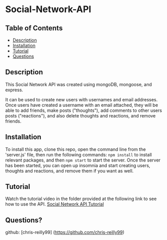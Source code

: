# Social-Network-API

## Table of Contents
* [Description](#description)
* [Installation](#installation)
* [Tutorial](#tutorial)
* [Questions](#questions)

## Description
This Social Network API was created using mongoDB, mongoose, and express.

It can be used to create new users with usernames and email addresses. Once users have created a username with an email attached, they will be able to add friends, make posts ("thoughts"), add comments to other users posts ("reactions"), and also delete thoughts and reactions, and remove friends.

## Installation
To install this app, clone this repo, open the command line from the 'server.js' file, then run the following commands: `npm install` to install relevant packages, and then `npm start` to start the server. Once the server has been started, you can open up insomnia and start creating users, thoughts and reactions, and remove them if you want as well.

## Tutorial
Watch the tutorial video in the folder provided at the following link to see how to use the API. [Social Network API Tutorial](https://drive.google.com/drive/folders/1N3r2pJxI1gLtAkTg4pRfQ9bu8aHv2ZR8?usp=sharing)

## Questions?
github: [chris-reilly99] (https://github.com/chris-reilly99)
